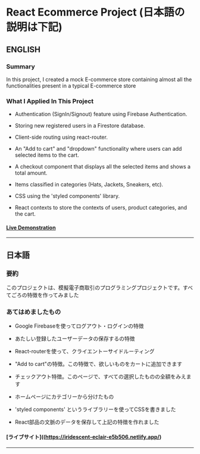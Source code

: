 # React Ecommerce Project (日本語の説明は下記)

## ENGLISH 

### Summary

In this project, I created a mock E-commerce store containing almost all the functionalities present in a typical E-commerce store

### What I Applied In This Project

* Authentication (SignIn/Signout) feature using Firebase Authentication.

* Storing new registered users in a Firestore database.

* Client-side routing using react-router.

* An "Add to cart" and "dropdown" functionality where users can add selected items to the cart.

* A checkout component that displays all the selected items and shows a total amount.

* Items classified in categories (Hats, Jackets, Sneakers, etc).

* CSS using the 'styled components' library.

* React contexts to store the contexts of users, product categories, and the cart.

#### [Live Demonstration](https://iridescent-eclair-e5b506.netlify.app/)
---

## 日本語

### 要約

このプロジェクトは、模擬電子商取引のプログラミングプロジェクトです。すべてごろの特徴を作ってみました

### あてはめましたもの

* Google Firebaseを使ってログアウト・ログインの特徴

* あたしい登録したユーザーデータの保存するの特徴

* React-routerを使って、クライエントーサイドルーティング

* "Add to cart"の特徴。この特徴で、欲しいものをカートに追加できます

* チェックアウト特徴。このページで、すべての選択したものの全額をみえます

* ホームページにカテゴリーから分けたもの

* 'styled components' というライブラリーを使ってCSSを書きました

* React部品の文脈のデータを保存して上記の特徴を作れました

#### [ライブサイト]((https://iridescent-eclair-e5b506.netlify.app/)
---
